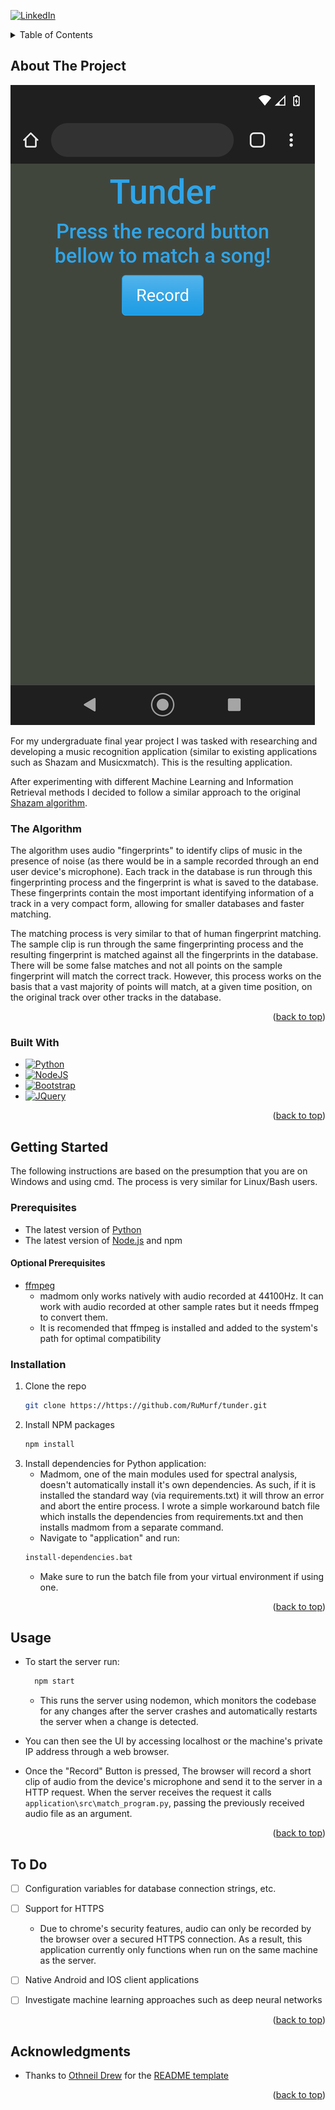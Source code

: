 <div id="top"></div>
<!--
*** Thanks for checking out the Best-README-Template. If you have a suggestion
*** that would make this better, please fork the repo and create a pull request
*** or simply open an issue with the tag "enhancement".
*** Don't forget to give the project a star!
*** Thanks again! Now go create something AMAZING! :D
-->



<!-- PROJECT SHIELDS -->
<!--
*** I'm using markdown "reference style" links for readability.
*** Reference links are enclosed in brackets [ ] instead of parentheses ( ).
*** See the bottom of this document for the declaration of the reference variables
*** for contributors-url, forks-url, etc. This is an optional, concise syntax you may use.
*** https://www.markdownguide.org/basic-syntax/#reference-style-links
-->
[![LinkedIn][linkedin-shield]][linkedin-url]


<!-- TABLE OF CONTENTS -->
<details>
  <summary>Table of Contents</summary>
  <ol>
    <li>
      <a href="#about-the-project">About The Project</a>
      <ul>
        <li><a href="#built-with">Built With</a></li>
        <li><a href='#the-algorithm'>The Algorithm</a></li>
      </ul>
    </li>
    <li>
      <a href="#getting-started">Getting Started</a>
      <ul>
        <li><a href="#prerequisites">Prerequisites</a></li>
        <ul>
          <li><a href='#optional-prerequisites'>Optional Prerequisites</a></li>
        </ul>
        <li><a href="#installation">Installation</a></li>
      </ul>
    </li>
    <li><a href="#usage">Usage</a></li>
    <li><a href="#roadmap">Roadmap</a></li>
  </ol>
</details>



<!-- ABOUT THE PROJECT -->
## About The Project

[![Product Name Screen Shot][product-screenshot]](https://github.com/RuMurf/tunder)

For my undergraduate final year project I was tasked with researching and developing a music recognition application (similar to existing applications such as Shazam and Musicxmatch). This is the resulting application.

After experimenting with different Machine Learning and Information Retrieval methods I decided to follow a similar approach to the original [Shazam algorithm][Shazam-paper].

### The Algorithm

The algorithm uses audio "fingerprints" to identify clips of music in the presence of noise (as there would be in a sample recorded through an end user device's microphone). Each track in the database is run through this fingerprinting process and the fingerprint is what is saved to the database. These fingerprints contain the most important identifying information of a track in a very compact form, allowing for smaller databases and faster matching.

The matching process is very similar to that of human fingerprint matching. The sample clip is run through the same fingerprinting process and the resulting fingerprint is matched against all the fingerprints in the database. There will be some false matches and not all points on the sample fingerprint will match the correct track. However, this process works on the basis that a vast majority of points will match, at a given time position, on the original track over other tracks in the database.


<p align="right">(<a href="#top">back to top</a>)</p>



### Built With

* [![Python][Python.org]][Python-url]
* [![NodeJS][NodeJS]][NodeJS-url]
* [![Bootstrap][Bootstrap.com]][Bootstrap-url]
* [![JQuery][JQuery.com]][JQuery-url]

<p align="right">(<a href="#top">back to top</a>)</p>



<!-- GETTING STARTED -->
## Getting Started

The following instructions are based on the presumption that you are on Windows and using cmd. The process is very similar for Linux/Bash users.

### Prerequisites

* The latest version of [Python][Python-url]
* The latest version of [Node.js][NodeJS-url] and npm

#### Optional Prerequisites

* [ffmpeg][ffmpeg-url]
  * madmom only works natively with audio recorded at 44100Hz. It can work with audio recorded at other sample rates but it needs ffmpeg to convert them.
  * It is recomended that ffmpeg is installed and added to the system's path for optimal compatibility

### Installation

1. Clone the repo
   ```sh
   git clone https://https://github.com/RuMurf/tunder.git
   ```
2. Install NPM packages
   ```sh
   npm install
   ```
3. Install dependencies for Python application:
    * Madmom, one of the main modules used for spectral analysis, doesn't automatically install it's own dependencies. As such, if it is installed the standard way (via requirements.txt) it will throw an error and abort the entire process. I wrote a simple workaround batch file which installs the dependencies from requirements.txt and then installs madmom from a separate command.
    * Navigate to "application\" and run: 
    ```sh
    install-dependencies.bat
    ```
    * Make sure to run the batch file from your virtual environment if using one.

<p align="right">(<a href="#top">back to top</a>)</p>



<!-- USAGE EXAMPLES -->
## Usage

* To start the server run: 
  ```sh
    npm start
  ```
  * This runs the server using nodemon, which monitors the codebase for any changes after the server crashes and automatically restarts the server when a change is detected.

* You can then see the UI by accessing localhost or the machine's private IP address through a web browser.

* Once the "Record" Button is pressed, The browser will record a short clip of audio from the device's microphone and send it to the server in a HTTP request. When the server receives the request it calls `application\src\match_program.py`, passing the previously received audio file as an argument.

<p align="right">(<a href="#top">back to top</a>)</p>



<!-- ROADMAP -->
## To Do

- [ ] Configuration variables for database connection strings, etc.
- [ ] Support for HTTPS
    - Due to chrome's security features, audio can only be recorded by the browser over a secured HTTPS connection. As a result, this application currently only functions when run on the same machine as the server.
- [ ] Native Android and IOS client applications
- [ ] Investigate machine learning approaches such as deep neural networks


<p align="right">(<a href="#top">back to top</a>)</p>


<!-- ACKNOWLEDGMENTS -->
## Acknowledgments


* Thanks to [Othneil Drew](https://github.com/othneildrew) for the [README template](https://github.com/othneildrew/Best-README-Template)

<p align="right">(<a href="#top">back to top</a>)</p>

<!-- MARKDOWN LINKS & IMAGES -->
<!-- https://www.markdownguide.org/basic-syntax/#reference-style-links -->
[linkedin-shield]: https://img.shields.io/badge/-LinkedIn-black.svg?style=for-the-badge&logo=linkedin&colorB=555
[linkedin-url]: https://www.linkedin.com/in/ruair%C3%AD-murphy-62276817a/
[product-screenshot]: homepage.png
[Shazam-paper]: https://www.ee.columbia.edu/~dpwe/papers/Wang03-shazam.pdf

[Python.org]: https://img.shields.io/badge/python-3670A0?style=for-the-badge&logo=python&logoColor=ffdd54
[Python-url]: https://python.org
[NodeJS]: https://img.shields.io/badge/node.js-6DA55F?style=for-the-badge&logo=node.js&logoColor=white
[NodeJS-url]: https://nodejs.org
[Bootstrap.com]: https://img.shields.io/badge/Bootstrap-563D7C?style=for-the-badge&logo=bootstrap&logoColor=white
[Bootstrap-url]: https://getbootstrap.com
[JQuery.com]: https://img.shields.io/badge/jQuery-0769AD?style=for-the-badge&logo=jquery&logoColor=white
[JQuery-url]: https://jquery.com 
[ffmpeg-url]: https://ffmpeg.org
